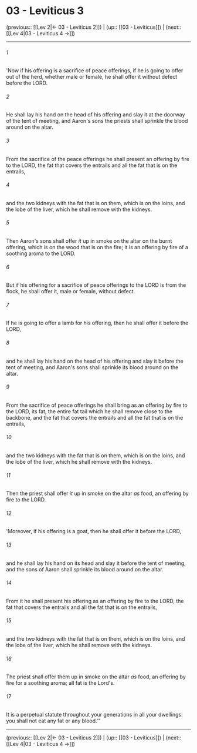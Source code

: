 # 03 - Leviticus 3

(previous:: [[Lev 2|← 03 - Leviticus 2]]) | (up:: [[03 - Leviticus]]) | (next:: [[Lev 4|03 - Leviticus 4 →]])

***


###### 1 
'Now if his offering is a sacrifice of peace offerings, if he is going to offer out of the herd, whether male or female, he shall offer it without defect before the LORD. 

###### 2 
He shall lay his hand on the head of his offering and slay it at the doorway of the tent of meeting, and Aaron's sons the priests shall sprinkle the blood around on the altar. 

###### 3 
From the sacrifice of the peace offerings he shall present an offering by fire to the LORD, the fat that covers the entrails and all the fat that is on the entrails, 

###### 4 
and the two kidneys with the fat that is on them, which is on the loins, and the lobe of the liver, which he shall remove with the kidneys. 

###### 5 
Then Aaron's sons shall offer _it_ up in smoke on the altar on the burnt offering, which is on the wood that is on the fire; it is an offering by fire of a soothing aroma to the LORD. 

###### 6 
But if his offering for a sacrifice of peace offerings to the LORD is from the flock, he shall offer it, male or female, without defect. 

###### 7 
If he is going to offer a lamb for his offering, then he shall offer it before the LORD, 

###### 8 
and he shall lay his hand on the head of his offering and slay it before the tent of meeting, and Aaron's sons shall sprinkle its blood around on the altar. 

###### 9 
From the sacrifice of peace offerings he shall bring as an offering by fire to the LORD, its fat, the entire fat tail which he shall remove close to the backbone, and the fat that covers the entrails and all the fat that is on the entrails, 

###### 10 
and the two kidneys with the fat that is on them, which is on the loins, and the lobe of the liver, which he shall remove with the kidneys. 

###### 11 
Then the priest shall offer _it_ up in smoke on the altar _as_ food, an offering by fire to the LORD. 

###### 12 
'Moreover, if his offering is a goat, then he shall offer it before the LORD, 

###### 13 
and he shall lay his hand on its head and slay it before the tent of meeting, and the sons of Aaron shall sprinkle its blood around on the altar. 

###### 14 
From it he shall present his offering as an offering by fire to the LORD, the fat that covers the entrails and all the fat that is on the entrails, 

###### 15 
and the two kidneys with the fat that is on them, which is on the loins, and the lobe of the liver, which he shall remove with the kidneys. 

###### 16 
The priest shall offer them up in smoke on the altar _as_ food, an offering by fire for a soothing aroma; all fat is the Lord's. 

###### 17 
It is a perpetual statute throughout your generations in all your dwellings: you shall not eat any fat or any blood.'"

***

(previous:: [[Lev 2|← 03 - Leviticus 2]]) | (up:: [[03 - Leviticus]]) | (next:: [[Lev 4|03 - Leviticus 4 →]])
